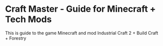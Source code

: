 # Craft Master - Guide for Minecraft + Tech Mods


This is guide to the game Minecraft and mod Industrial Craft 2 + Build Craft + Forestry
